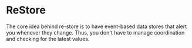 ReStore
=======

The core idea behind re-store is to have event-based data stores that alert you whenever they change. Thus, you don't have to manage coordination and checking for the latest values.